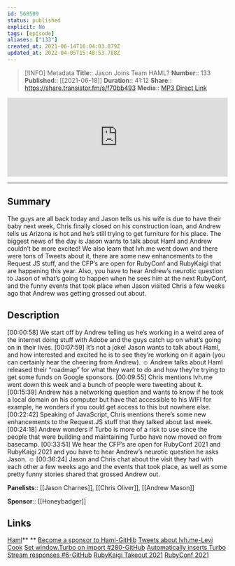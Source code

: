 ```yaml
---
id: 568509
status: published
explicit: No
tags: [episode]
aliases: ["133"]
created_at: 2021-06-14T16:04:03.879Z
updated_at: 2022-04-05T15:48:53.788Z
---
```


> [!INFO] Metadata
> **Title**:: Jason Joins Team HAML?
> **Number**:: 133
> **Published**:: [[2021-06-18]]
> **Duration**:: 41:12
> **Share**:: <https://share.transistor.fm/s/f70bb493>
> **Media**:: [MP3 Direct Link](https://dts.podtrac.com/redirect.mp3/media.transistor.fm/f70bb493/d1bc5223.mp3)

<iframe width="100%" height="180" frameborder="no" scrolling="no" seamless src="https://share.transistor.fm/e/f70bb493/dark"></iframe>

---

## Summary

The guys are all back today and Jason tells us his wife is due to have their baby next week, Chris finally closed on his construction loan, and Andrew tells us Arizona is hot and he’s still trying to get furniture for his place. The biggest news of the day is Jason wants to talk about Haml and Andrew couldn’t be more excited! We also learn that lvh.me went down and there were tons of Tweets about it, there are some new enhancements to the Request JS stuff, and the CFP’s are open for RubyConf and RubyKaigi that are happening this year. Also, you have to hear Andrew’s neurotic question to Jason of what’s going to happen when he sees him at the next RubyConf, and the funny events that took place when Jason visited Chris a few weeks ago that Andrew was getting grossed out about.

## Description

[00:00:58] We start off by Andrew telling us he’s working in a weird area of the internet doing stuff with Adobe and the guys catch up on what’s going on in their lives.
[00:07:59] It’s not a joke! Jason wants to talk about Haml, and how interested and excited he is to see they’re working on it again (you can certainly hear the cheering from Andrew). ☺ Andrew talks about Haml released their “roadmap” for what they want to do and how they’re trying to get some funds on Google sponsors.
[00:09:55] Chris mentions lvh.me went down this week and a bunch of people were tweeting about it.
[00:15:39] Andrew has a networking question and wants to know if he took a local domain on his computer but have that accessible to his WIFI for example, he wonders if you could get access to this but nowhere else.
[00:22:42] Speaking of JavaScript, Chris mentions there’s some new enhancements to the Request.JS stuff that they talked about last week.
[00:24:18] Andrew wonders if Turbo is more of a risk to use since the people that were building and maintaining Turbo have now moved on from basecamp.
[00:33:51] We hear the CFP’s are open for RubyConf 2021 and RubyKaigi 2021 and you have to hear Andrew’s neurotic question he asks Jason. ☺
[00:36:24] Jason and Chris chat about the visit they had with each other a few weeks ago and the events that took place, as well as some pretty funny stories shared that grossed Andrew out.

**Panelists**:: [[Jason Charnes]], [[Chris Oliver]], [[Andrew Mason]]

**Sponsor**:: [[Honeybadger]]

## Links

[Haml](https://haml.info/)\*\* \*\*
[Become a sponsor to Haml-GitHib](https://github.com/sponsors/haml?o=sd&sc=t)
[Tweets about lvh.me-Levi Cook](https://twitter.com/levicook/status/1401935705199185924?s=20)
[Set window.Turbo on import #280-GitHub](https://github.com/hotwired/turbo/pull/280)
[Automatically inserts Turbo Stream responses #6-GitHub](https://github.com/rails/request.js/pull/6)
[RubyKaigi Takeout 2021](https://rubykaigi.org/2021-takeout)
[RubyConf 2021](https://rubyconf.org/)
